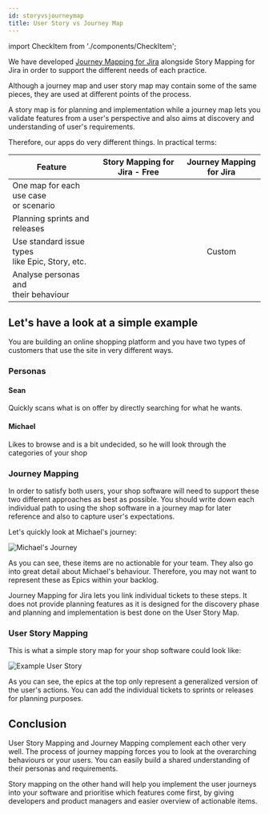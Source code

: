 ```yaml
---
id: storyvsjourneymap
title: User Story vs Journey Map
---
```


import CheckItem from './components/CheckItem';

We have developed [Journey Mapping for Jira](https://journeymapping.app) alongside Story Mapping for Jira
in order to support the different needs of each practice.

Although a journey map and user story map may contain
some of the same pieces, they are used at different points of the process.

A story map is for planning and implementation while a journey map lets you validate
features from a user's perspective and also aims at discovery and understanding of user's requirements.

Therefore, our apps do very different things. In practical terms:

| Feature        |      Story Mapping for Jira - Free      |   Journey Mapping for Jira |
| ------------- | :-----------: | :-----------: |
| One map for each use case<br /> or scenario     | <CheckItem isX /> |  <CheckItem /> |
| Planning sprints and releases     | <CheckItem /> |  <CheckItem isX /> |
| Use standard issue types <br />like Epic, Story, etc.    |    <CheckItem />    |   Custom |
| Analyse personas and<br /> their behaviour |   <CheckItem isX />     |    <CheckItem />  |

## Let's have a look at a simple example

You are building an online shopping platform and you have two types of customers
that use the site in very different ways.

### Personas
#### Sean
Quickly scans what is on offer by directly searching for what he wants.
#### Michael
Likes to browse and is a bit undecided, so he will look through the categories of your shop

### Journey Mapping

In order to satisfy both users, your shop software will need to support these two different approaches as best as possible.
You should write down each individual path to using the shop software in a journey map for later reference
and also to capture user's expectations.

Let's quickly look at Michael's journey:

![Michael's Journey](/img/journey-michael.png)

As you can see, these items are no actionable for your team.
They also go into great detail about Michael's behaviour. Therefore, you
may not want to represent these as Epics within your backlog.

Journey Mapping for Jira lets you link individual tickets to these steps.
It does not provide planning features as it is designed for the discovery phase and planning
and implementation is best done on the User Story Map.

### User Story Mapping

This is what a simple story map for your shop software could look like:

![Example User Story](/img/story-map-example.png)

As you can see, the epics at the top only represent a generalized version of the user's actions.
You can add the individual tickets to sprints or releases for planning purposes.

## Conclusion

User Story Mapping and Journey Mapping complement each other very well.
The process of journey mapping forces you to look at the overarching behaviours or your users.
You can easily build a shared understanding of their personas and requirements.

Story mapping on the other hand will help you implement the user journeys into your software and prioritise
which features come first, by giving developers and product managers and easier overview of actionable items.
